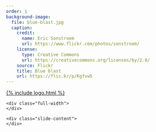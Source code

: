```yaml
---
order: 1
background-image:
  file: blue-blast.jpg
  caption:
    credit:
      name: Eric Sonstroem
      url: https://www.flickr.com/photos/sonstroem/
    license:
      type: Creative Commons
      url: https://creativecommons.org/licenses/by/2.0/
    source: Flickr
    title: Blue blast
    url: https://flic.kr/p/Kgfvw5
---
```

<section id="main-logo">
  <div class="wide-wrapper">
    <div class="slide-header">
      <a href="/">
        {% include logo.html %}
      </a>
    </div>

    <div class="full-width">
    </div>

    <div class="slide-content">
    </div>

  </div>  
</section>
